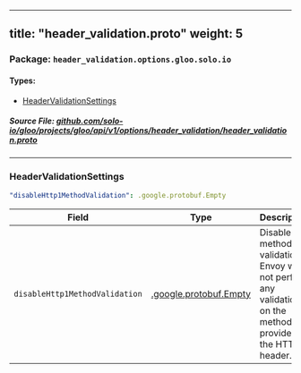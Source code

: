 
---
title: "header_validation.proto"
weight: 5
---

<!-- Code generated by solo-kit. DO NOT EDIT. -->


### Package: `header_validation.options.gloo.solo.io` 
#### Types:


- [HeaderValidationSettings](#headervalidationsettings)
  



##### Source File: [github.com/solo-io/gloo/projects/gloo/api/v1/options/header_validation/header_validation.proto](https://github.com/solo-io/gloo/blob/main/projects/gloo/api/v1/options/header_validation/header_validation.proto)





---
### HeaderValidationSettings



```yaml
"disableHttp1MethodValidation": .google.protobuf.Empty

```

| Field | Type | Description |
| ----- | ---- | ----------- | 
| `disableHttp1MethodValidation` | [.google.protobuf.Empty](https://developers.google.com/protocol-buffers/docs/reference/csharp/class/google/protobuf/well-known-types/empty) | Disable method validation. Envoy will not perform any validation on the method provided in the HTTP header. |





<!-- Start of HubSpot Embed Code -->
<script type="text/javascript" id="hs-script-loader" async defer src="//js.hs-scripts.com/5130874.js"></script>
<!-- End of HubSpot Embed Code -->

